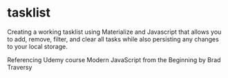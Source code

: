 # tasklist

Creating a working tasklist using Materialize and Javascript that allows you to add, remove, filter, and clear 
all tasks while also persisting any changes to your local storage.

Referencing Udemy course Modern JavaScript from the Beginning by Brad Traversy
